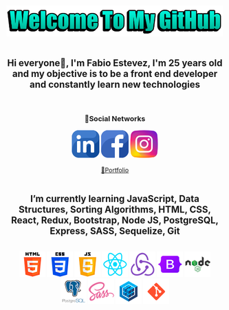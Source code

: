 <div align='center'>
  <img src="./imagenesv2/welcomeGitHub.png" alt="Imagen welcome" />
</div>

<br/>

<div align="center">
  <h2>Hi everyone👋, I'm Fabio Estevez, I'm 25 years old and my objective is to be a front end developer and constantly learn new technologies</h3>
</div>

<br/>

<div align="center">
  <h3>📣Social Networks</h3>
  <div>
    <a href="https://www.linkedin.com/in/fabio-andres-estevez-herrera/" target="_blank"><img src="./imagenesv2/linkedin.png"></img></a>
    <a href="https://www.facebook.com/profile.php?id=100013032283536" target="_blank"><img src="./imagenesv2/facebook.png"></img></a>
    <a href="https://www.instagram.com/padermoo/" target="_blank"><img src="./imagenesv2/instagram.png"></img></a>
  </div>
</div>

<br/>

<div align="center">
  <a href="https://portfolio-fabio.vercel.app/" target="_blank">💼Portfolio</a>
</div>

<br/>

<div align="center">
  <h2>I’m currently learning JavaScript, Data Structures, Sorting Algorithms, HTML, CSS, React, Redux, Bootstrap, Node JS, PostgreSQL, Express, SASS, Sequelize, Git</h2>
  <br/>
  <div>
    <img src='./imagenesv2/html.png' alt="Imagen de html"/>
    <img src='./imagenesv2/css.png' atl="Imagen de css"/>
    <img src='./imagenesv2/javascript.png' atl="Imagen de javascript"/>
    <img src='./imagenesv2/react.png' atl="Imagen de react"/>
    <img src='./imagenesv2/redux.png' atl="Imagen de redux"/>
    <img src='./imagenesv2/bootstrap.png' atl="Imagen de bootstrap"/>
    <img src='./imagenesv2/node.png' atl="Imagen de node"/>
    <img src='./imagenesv2/postgresql.png' atl="Imagen de postgresql"/>
    <img src='./imagenesv2/sass.png' atl="Imagen de sass"/>
    <img src='./imagenesv2/sequelize.png' atl="Imagen de sequelize"/>
    <img src='./imagenesv2/git.png' atl="Imagen de git"/>
  </div>
</div>
